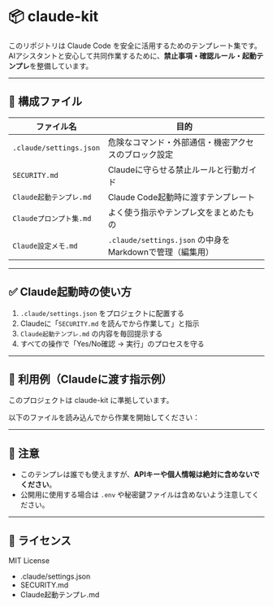 # 📦 claude-kit

このリポジトリは Claude Code を安全に活用するためのテンプレート集です。  
AIアシスタントと安心して共同作業するために、**禁止事項・確認ルール・起動テンプレ**を整備しています。

---

## 🔧 構成ファイル

| ファイル名 | 目的 |
|------------|------|
| `.claude/settings.json` | 危険なコマンド・外部通信・機密アクセスのブロック設定 |
| `SECURITY.md` | Claudeに守らせる禁止ルールと行動ガイド |
| `Claude起動テンプレ.md` | Claude Code起動時に渡すテンプレート |
| `Claudeプロンプト集.md` | よく使う指示やテンプレ文をまとめたもの |
| `Claude設定メモ.md` | `.claude/settings.json` の中身をMarkdownで管理（編集用） |

---

## ✅ Claude起動時の使い方

1. `.claude/settings.json` をプロジェクトに配置する
2. Claudeに「`SECURITY.md` を読んでから作業して」と指示
3. `Claude起動テンプレ.md` の内容を毎回提示する
4. すべての操作で「Yes/No確認 → 実行」のプロセスを守る

---

## 📌 利用例（Claudeに渡す指示例）

このプロジェクトは claude-kit に準拠しています。

以下のファイルを読み込んでから作業を開始してください：

---

## 🔐 注意

- このテンプレは誰でも使えますが、**APIキーや個人情報は絶対に含めないでください**。
- 公開用に使用する場合は `.env` や秘密鍵ファイルは含めないよう注意してください。

---

## 📜 ライセンス

MIT License

- .claude/settings.json
- SECURITY.md
- Claude起動テンプレ.md